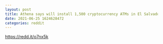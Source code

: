 ```yaml
--- 
layout: post 
title: Athena says will install 1,500 cryptocurrency ATMs in El Salvador 
date: 2021-06-25 1624628472 
categories: reddit 
--- 
```

https://redd.it/o7nx5k